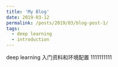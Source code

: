 ```yaml
---
title: 'My Blog'
date: 2019-03-12
permalink: /posts/2019/03/blog-post-1/
tags:
  - deep learning
  - introduction
---
```


deep learning 入门资料和环境配置
1111111111
